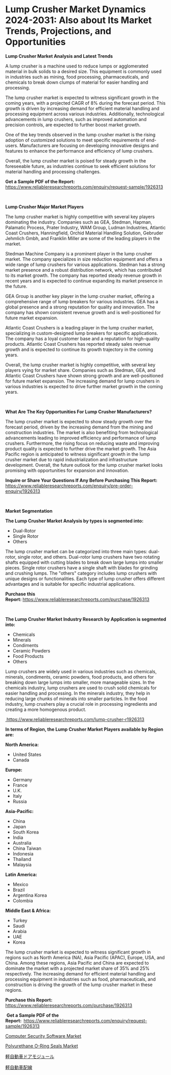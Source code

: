 <p><h1>Lump Crusher Market Dynamics 2024-2031: Also about Its Market Trends, Projections, and Opportunities</h1></p><p><strong>Lump Crusher Market Analysis and Latest Trends</strong></p>
<p><p>A lump crusher is a machine used to reduce lumps or agglomerated material in bulk solids to a desired size. This equipment is commonly used in industries such as mining, food processing, pharmaceuticals, and chemicals to break down clumps of material for easier handling and processing.</p><p>The lump crusher market is expected to witness significant growth in the coming years, with a projected CAGR of 8% during the forecast period. This growth is driven by increasing demand for efficient material handling and processing equipment across various industries. Additionally, technological advancements in lump crushers, such as improved automation and precision controls, are expected to further boost market growth.</p><p>One of the key trends observed in the lump crusher market is the rising adoption of customized solutions to meet specific requirements of end-users. Manufacturers are focusing on developing innovative designs and features to enhance the performance and efficiency of lump crushers.</p><p>Overall, the lump crusher market is poised for steady growth in the foreseeable future, as industries continue to seek efficient solutions for material handling and processing challenges.</p></p>
<p><strong>Get a Sample PDF of the Report:&nbsp;</strong> <a href="https://www.reliableresearchreports.com/enquiry/request-sample/1926313">https://www.reliableresearchreports.com/enquiry/request-sample/1926313</a></p>
<p>&nbsp;</p>
<p><strong>Lump Crusher Major Market Players</strong></p>
<p><p>The lump crusher market is highly competitive with several key players dominating the industry. Companies such as GEA, Stedman, Hapman, Palamatic Process, Prater Industry, WAM Group, Ludman Industries, Atlantic Coast Crushers, Hanningfield, Orchid Material Handling Solution, Gebruder Jehmlich Gmbh, and Franklin Miller are some of the leading players in the market.</p><p>Stedman Machine Company is a prominent player in the lump crusher market. The company specializes in size reduction equipment and offers a wide range of lump crushers for various applications. Stedman has a strong market presence and a robust distribution network, which has contributed to its market growth. The company has reported steady revenue growth in recent years and is expected to continue expanding its market presence in the future.</p><p>GEA Group is another key player in the lump crusher market, offering a comprehensive range of lump breakers for various industries. GEA has a global presence and a strong reputation for quality and innovation. The company has shown consistent revenue growth and is well-positioned for future market expansion.</p><p>Atlantic Coast Crushers is a leading player in the lump crusher market, specializing in custom-designed lump breakers for specific applications. The company has a loyal customer base and a reputation for high-quality products. Atlantic Coast Crushers has reported steady sales revenue growth and is expected to continue its growth trajectory in the coming years.</p><p>Overall, the lump crusher market is highly competitive, with several key players vying for market share. Companies such as Stedman, GEA, and Atlantic Coast Crushers have shown strong growth and are well-positioned for future market expansion. The increasing demand for lump crushers in various industries is expected to drive further market growth in the coming years.</p></p>
<p>&nbsp;</p>
<p><strong>What Are The Key Opportunities For Lump Crusher Manufacturers?</strong></p>
<p><p>The lump crusher market is expected to show steady growth over the forecast period, driven by the increasing demand from the mining and construction industries. The market is also benefiting from technological advancements leading to improved efficiency and performance of lump crushers. Furthermore, the rising focus on reducing waste and improving product quality is expected to further drive the market growth. The Asia Pacific region is anticipated to witness significant growth in the lump crusher market due to rapid industrialization and infrastructure development. Overall, the future outlook for the lump crusher market looks promising with opportunities for expansion and innovation.</p></p>
<p><strong>Inquire or Share Your Questions If Any Before Purchasing This Report:</strong> <a href="https://www.reliableresearchreports.com/enquiry/pre-order-enquiry/1926313">https://www.reliableresearchreports.com/enquiry/pre-order-enquiry/1926313</a></p>
<p>&nbsp;</p>
<p><strong>Market Segmentation</strong></p>
<p><strong>The Lump Crusher Market Analysis by types is segmented into:</strong></p>
<p><ul><li>Dual-Rotor</li><li>Single Rotor</li><li>Others</li></ul></p>
<p><p>The lump crusher market can be categorized into three main types: dual-rotor, single rotor, and others. Dual-rotor lump crushers have two rotating shafts equipped with cutting blades to break down large lumps into smaller pieces. Single rotor crushers have a single shaft with blades for grinding and crushing lumps. The "others" category includes lump crushers with unique designs or functionalities. Each type of lump crusher offers different advantages and is suitable for specific industrial applications.</p></p>
<p><strong>Purchase this Report:&nbsp;</strong><a href="https://www.reliableresearchreports.com/purchase/1926313">https://www.reliableresearchreports.com/purchase/1926313</a></p>
<p>&nbsp;</p>
<p><strong>The Lump Crusher Market Industry Research by Application is segmented into:</strong></p>
<p><ul><li>Chemicals</li><li>Minerals</li><li>Condiments</li><li>Ceramic Powders</li><li>Food Products</li><li>Others</li></ul></p>
<p><p>Lump crushers are widely used in various industries such as chemicals, minerals, condiments, ceramic powders, food products, and others for breaking down large lumps into smaller, more manageable sizes. In the chemicals industry, lump crushers are used to crush solid chemicals for easier handling and processing. In the minerals industry, they help in reducing large chunks of minerals into smaller particles. In the food industry, lump crushers play a crucial role in processing ingredients and creating a more homogenous product.</p></p>
<p><a href="https://www.reliableresearchreports.com/lump-crusher-r1926313">&nbsp;https://www.reliableresearchreports.com/lump-crusher-r1926313</a></p>
<p><strong>In terms of Region, the Lump Crusher Market Players available by Region are:</strong></p>
<p>
    <p> <strong> North America: </strong>
        <ul>
            <li>United States</li>
            <li>Canada</li>
        </ul>
        </p> 
    <p> <strong> Europe: </strong>
        <ul>
            <li>Germany</li>
            <li>France</li>
            <li>U.K.</li>
            <li>Italy</li>
            <li>Russia</li>
        </ul>
        </p> 
    <p> <strong> Asia-Pacific: </strong>
        <ul>
            <li>China</li>
            <li>Japan</li>
            <li>South Korea</li>
            <li>India</li>
            <li>Australia</li>
            <li>China Taiwan</li>
            <li>Indonesia</li>
            <li>Thailand</li>
            <li>Malaysia</li>
        </ul>
        </p> 
    <p> <strong> Latin America: </strong>
        <ul>
            <li>Mexico</li>
            <li>Brazil</li>
            <li>Argentina Korea</li>
            <li>Colombia</li>
        </ul>
        </p> 
    <p> <strong> Middle East & Africa: </strong>
        <ul>
            <li>Turkey</li>
            <li>Saudi</li>
            <li>Arabia</li>
            <li>UAE</li>
            <li>Korea</li>
        </ul>
    </p>
    </p>
<p><p>The lump crusher market is expected to witness significant growth in regions such as North America (NA), Asia Pacific (APAC), Europe, USA, and China. Among these regions, Asia Pacific and China are expected to dominate the market with a projected market share of 35% and 25% respectively. The increasing demand for efficient material handling and processing equipment in industries such as food, pharmaceuticals, and construction is driving the growth of the lump crusher market in these regions.</p></p>
<p><strong>Purchase this Report: </strong><a href="https://www.reliableresearchreports.com/purchase/1926313">https://www.reliableresearchreports.com/purchase/1926313</a></p>
<p>&nbsp;<strong>Get a Sample PDF of the Report:&nbsp;&nbsp;</strong><a href="https://www.reliableresearchreports.com/enquiry/request-sample/1926313">https://www.reliableresearchreports.com/enquiry/request-sample/1926313</a></p>
<p><strong></strong></p>
<p><p><a href="https://github.com/YashRP12/Market-Research-Report-List-5/blob/main/computer-security-software-market.md">Computer Security Software Market</a></p><p><a href="https://github.com/khayangel/Market-Research-Report-List-3/blob/main/polyurethane-o-ring-seals-market.md">Polyurethane O-Ring Seals Market</a></p><p><a href="https://github.com/EstaSprer20231/Market-Research-Report-List-2/blob/main/8188900116038.md">軽自動車ドアモジュール</a></p><p><a href="https://github.com/vlcostes/Market-Research-Report-List-2/blob/main/4141472116037.md">軽自動車配線</a></p></p>